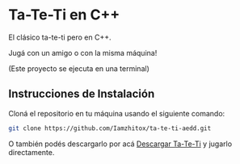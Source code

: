 # Ta-Te-Ti en C++

El clásico ta-te-ti pero en C++.

Jugá con un amigo o con la misma máquina!

(Este proyecto se ejecuta en una terminal)

## Instrucciones de Instalación

Cloná el repositorio en tu máquina usando el siguiente comando:

```bash
git clone https://github.com/Iamzhitox/ta-te-ti-aedd.git
```

O también podés descargarlo por acá 
[Descargar Ta-Te-Ti](tateti.cpp) y jugarlo directamente.


